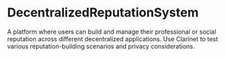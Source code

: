 # DecentralizedReputationSystem
A platform where users can build and manage their professional or social reputation across different decentralized applications. Use Clarinet to test various reputation-building scenarios and privacy considerations.
